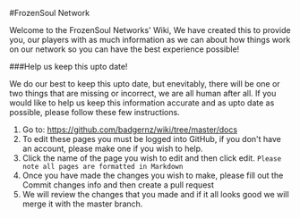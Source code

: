 #FrozenSoul Network

Welcome to the FrozenSoul Networks' Wiki, We have created this to provide you, our players with as much information as we can about how things work on our network so you can have the best experience possible!

###Help us keep this upto date!

We do our best to keep this upto date, but enevitably, there will be one or two things that are missing or incorrect, we are all human after all. If you would like to help us keep this information accurate and as upto date as possible, please follow these few instructions.

1. Go to: https://github.com/badgernz/wiki/tree/master/docs
2. To edit these pages you must be logged into GitHub, if you don't have an account, please make one if you wish to help.
3. Click the name of the page you wish to edit and then click edit. ``Please note all pages are formatted in Markdown``
4. Once you have made the changes you wish to make, please fill out the Commit changes info and then create a pull request
5. We will review the changes that you made and if it all looks good we will merge it with the master branch.

